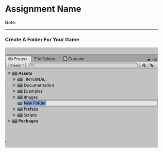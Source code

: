 # Assignment Name

Note:

---

### Create A Folder For Your Game

<img src="assets/new-folder.png">
